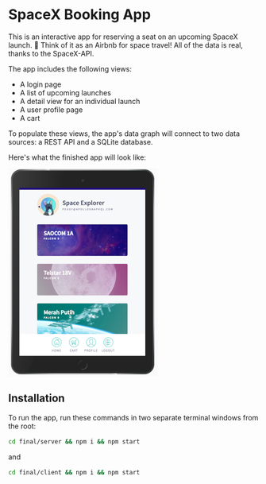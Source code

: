 # SpaceX Booking App

This is an interactive app for reserving a seat on an upcoming SpaceX launch.  🚀
Think of it as an Airbnb for space travel! All of the data is real, thanks to the SpaceX-API.

The app includes the following views:

- A login page
- A list of upcoming launches
- A detail view for an individual launch
- A user profile page
- A cart

To populate these views, the app's data graph will connect to two data sources: a REST API and a SQLite database.

Here's what the finished app will look like:

![Alt text](space-explorer.png "Space Explorer")

<!-- 
## File structure

The app is split out into two folders:
- `start`: Starting point for the tutorial
- `final`: Final version

From within the `start` and `final` directories, there are two folders (one for `server` and one for `client`). -->

## Installation

To run the app, run these commands in two separate terminal windows from the root:

```bash
cd final/server && npm i && npm start
```

and

```bash
cd final/client && npm i && npm start
```
